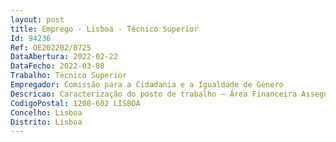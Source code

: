 ```yaml
--- 
layout: post
title: Emprego - Lisboa - Técnico Superior
Id: 94236
Ref: OE202202/0725
DataAbertura: 2022-02-22
DataFecho: 2022-03-08
Trabalho: Técnico Superior
Empregador: Comissão para a Cidadania e a Igualdade de Género
Descricao: Caracterização do posto de trabalho – Área Financeira Assegurar o desenvolvimento das atividades de gestão orçamental, despesa e receita Assegurar a preparação de orçamentos e acompanhamento da respetiva execução  elaborar relatórios de gestão  Assegurar a análise e elaboração de pareceres e propostas de alterações orçamentais  Colaborar na atualização de indicadores de gestão  Contabilizar as despesas e receitas na ótica da contabilidade patrimonial e orçamental Acompanhamento de projetos de fundos europeus.
CodigoPostal: 1200-602 LISBOA
Concelho: Lisboa
Distrito: Lisboa
--- 
```

